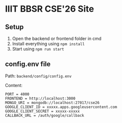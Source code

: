 # IIIT BBSR CSE'26 Site

## Setup

1. Open the backend or frontend folder in cmd
2. Install everything using `npm install`
3. Start using `npm run start`

## config.env file

Path: `backend/config/config.env`

Content:

```
PORT = 4000
FRONTEND = http://localhost:3000
MONGO_URI = mongodb://localhost:27017/cse26
GOOGLE_CLIENT_ID = xxxxx.apps.googleusercontent.com
GOOGLE_CLIENT_SECRET = xxxxx-xxxxx
CALLBACK_URL = /auth/google/callback
```
